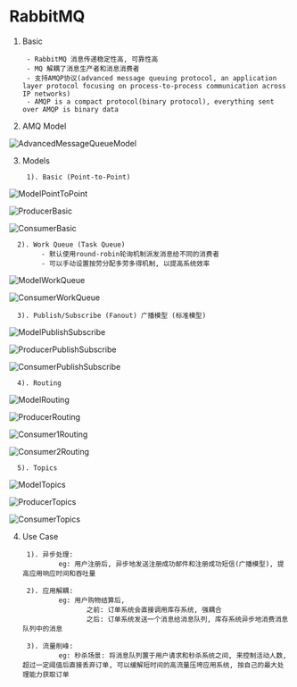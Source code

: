 # RabbitMQ

1. Basic
        
        - RabbitMQ 消息传递稳定性高, 可靠性高
        - MQ 解耦了消息生产者和消息消费者
        - 支持AMQP协议(advanced message queuing protocol, an application layer protocol focusing on process-to-process communication across IP networks)
        - AMQP is a compact protocol(binary protocol), everything sent over AMQP is binary data
    
2. AMQ Model

![AdvancedMessageQueueModel](image/AdvancedMessageQueueModel.png)


3. Models

        1). Basic (Point-to-Point)
        
![ModelPointToPoint](image/ModelPointToPoint.png)

![ProducerBasic](image/ProducerBasic.png)

![ConsumerBasic](image/ConsumerBasic.png)
    
    
      2). Work Queue (Task Queue)
            - 默认使用round-robin轮询机制派发消息给不同的消费者
            - 可以手动设置按劳分配多劳多得机制, 以提高系统效率

![ModelWorkQueue](image/ModelWorkQueue.png)

![ConsumerWorkQueue](image/ConsumerWorkQueue.png)

    
      3). Publish/Subscribe (Fanout) 广播模型 (标准模型)
      
![ModelPublishSubscribe](image/ModelPublishSubscribe.png)

![ProducerPublishSubscribe](image/ProducerPublishSubscribe.png)

![ConsumerPublishSubscribe](image/ConsumerPublishSubscribe.png)
      
      
      4). Routing 
      
![ModelRouting](image/ModelRouting.png)

![ProducerRouting](image/ProducerRouting.png)

![Consumer1Routing](image/Consumer1Routing.png)

![Consumer2Routing](image/Consumer2Routing.png)


      5). Topics
      
![ModelTopics](image/ModelTopics.png)

![ProducerTopics](image/ProducerTopics.png)

![ConsumerTopics](image/ConsumerTopics.png)


4. Use Case
    
        1). 异步处理:
                eg: 用户注册后, 异步地发送注册成功邮件和注册成功短信(广播模型), 提高应用响应时间和吞吐量
        
        2). 应用解耦:
                eg: 用户购物结算后, 
                       之前: 订单系统会直接调用库存系统, 强耦合
                       之后: 订单系统发送一个消息给消息队列, 库存系统异步地消费消息队列中的消息
       
        3). 流量削峰:
                eg: 秒杀场景: 将消息队列置于用户请求和秒杀系统之间, 来控制活动人数, 超过一定阈值后直接丢弃订单, 可以缓解短时间的高流量压垮应用系统, 按自己的最大处理能力获取订单
                        
                
        
